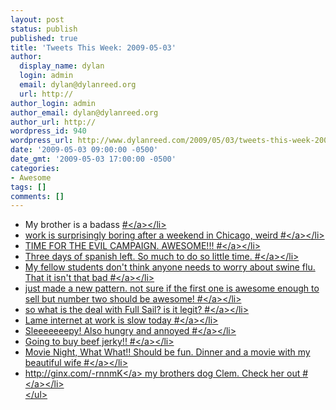 ```yaml
---
layout: post
status: publish
published: true
title: 'Tweets This Week: 2009-05-03'
author:
  display_name: dylan
  login: admin
  email: dylan@dylanreed.org
  url: http://
author_login: admin
author_email: dylan@dylanreed.org
author_url: http://
wordpress_id: 940
wordpress_url: http://www.dylanreed.com/2009/05/03/tweets-this-week-2009-05-03/
date: '2009-05-03 09:00:00 -0500'
date_gmt: '2009-05-03 17:00:00 -0500'
categories:
- Awesome
tags: []
comments: []
---
```

<ul class="aktt_tweet_digest">
<li>My brother is a badass <a href="http:&#47;&#47;twitter.com&#47;awesomeguy&#47;statuses&#47;1621538161">#<&#47;a><&#47;li>
<li>work is surprisingly boring after a weekend in Chicago, weird <a href="http:&#47;&#47;twitter.com&#47;awesomeguy&#47;statuses&#47;1640781973">#<&#47;a><&#47;li>
<li>TIME FOR THE EVIL CAMPAIGN. AWESOME!!! <a href="http:&#47;&#47;twitter.com&#47;awesomeguy&#47;statuses&#47;1643996779">#<&#47;a><&#47;li>
<li>Three days of spanish left. So much to do so little time. <a href="http:&#47;&#47;twitter.com&#47;awesomeguy&#47;statuses&#47;1649072383">#<&#47;a><&#47;li>
<li>My fellow students don't think anyone needs to worry about swine flu. That it isn't that bad <a href="http:&#47;&#47;twitter.com&#47;awesomeguy&#47;statuses&#47;1649104955">#<&#47;a><&#47;li>
<li>just made a new pattern. not sure if the first one is awesome enough to sell but number two should be awesome! <a href="http:&#47;&#47;twitter.com&#47;awesomeguy&#47;statuses&#47;1653600977">#<&#47;a><&#47;li>
<li>so what is the deal with Full Sail? is it legit? <a href="http:&#47;&#47;twitter.com&#47;awesomeguy&#47;statuses&#47;1661142866">#<&#47;a><&#47;li>
<li>Lame internet at work is slow today <a href="http:&#47;&#47;twitter.com&#47;awesomeguy&#47;statuses&#47;1669558734">#<&#47;a><&#47;li>
<li>Sleeeeeeepy! Also hungry and annoyed <a href="http:&#47;&#47;twitter.com&#47;awesomeguy&#47;statuses&#47;1670046902">#<&#47;a><&#47;li>
<li>Going to buy beef jerky!! <a href="http:&#47;&#47;twitter.com&#47;awesomeguy&#47;statuses&#47;1670583476">#<&#47;a><&#47;li>
<li>Movie Night, What What!! Should be fun. Dinner and a movie with my beautiful wife <a href="http:&#47;&#47;twitter.com&#47;awesomeguy&#47;statuses&#47;1673652986">#<&#47;a><&#47;li>
<li><a href="http:&#47;&#47;ginx.com&#47;-rnnmK" rel="nofollow">http:&#47;&#47;ginx.com&#47;-rnnmK<&#47;a> my brothers dog Clem. Check her out <a href="http:&#47;&#47;twitter.com&#47;awesomeguy&#47;statuses&#47;1673816482">#<&#47;a><&#47;li><br />
<&#47;ul></p>
